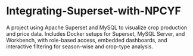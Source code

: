 # Integrating-Superset-with-NPCYF
A project using Apache Superset and MySQL to visualize crop production and price data. Includes Docker setups for Superset, MySQL Server, and Workbench, with role-based access, embedded dashboards, and interactive filtering for season-wise and crop-type analysis.
